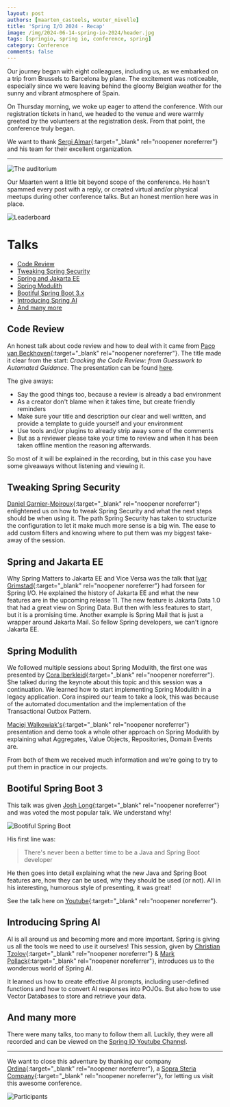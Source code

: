 ```yaml
---
layout: post
authors: [maarten_casteels, wouter_nivelle]
title: 'Spring I/O 2024 - Recap'
image: /img/2024-06-14-spring-io-2024/header.jpg
tags: [springio, spring io, conference, spring]
category: Conference
comments: false
---
```

Our journey began with eight colleagues, including us, as we embarked on a trip from Brussels to Barcelona by plane. 
The excitement was noticeable, especially since we were leaving behind the gloomy Belgian weather for the sunny and vibrant atmosphere of Spain.

On Thursday morning, we woke up eager to attend the conference. 
With our registration tickets in hand, we headed to the venue and were warmly greeted by the volunteers at the registration desk. 
From that point, the conference truly began.

We want to thank [Sergi Almar](https://x.com/sergialmar){:target="_blank" rel="noopener noreferrer"} and his team for their excellent organization.

---

<img alt="The auditorium" src="{{ '/img/2024-06-14-spring-io-2024/auditorium.jpg' | prepend: site.baseurl }}" class="image fit" style="margin:0px auto; max-width: 750px;">

Our Maarten went a little bit beyond scope of the conference. 
He hasn't spammed every post with a reply, or created virtual and/or physical meetups during other conference talks. 
But an honest mention here was in place.

<img alt="Leaderboard" src="{{ '/img/2024-06-14-spring-io-2024/leaderboard.png' | prepend: site.baseurl }}" class="image fit" style="margin:0px auto; max-width: 750px;">

# Talks

* [Code Review](#code-review)
* [Tweaking Spring Security](#tweaking-spring-security)
* [Spring and Jakarta EE](#spring-and-jakarta-ee)
* [Spring Modulith](#spring-modulith)
* [Bootiful Spring Boot 3.x](#bootiful-spring-boot-3)
* [Introducing Spring AI](#introducing-spring-ai)
* [And many more](#and-many-more)

## Code Review

An honest talk about code review and how to deal with it came from [Paco van Beckhoven](https://x.com/DevPaco){:target="_blank" rel="noopener noreferrer"}. 
The title made it clear from the start: _Cracking the Code Review: from Guesswork to Automated Guidance_. 
The presentation can be found [here](https://www.slideshare.net/slideshow/cracking-the-code-review-at-springio-2024/269479679).

The give aways:
- Say the good things too, because a review is already a bad environment
- As a creator don't blame when it takes time, but create friendly reminders
- Make sure your title and description our clear and well written, and provide a template to guide yourself and your environment
- Use tools and/or plugins to already strip away some of the comments
- But as a reviewer please take your time to review and when it has been taken offline mention the reasoning afterwards.

So most of it will be explained in the recording, but in this case you have some giveaways without listening and viewing it.

## Tweaking Spring Security

[Daniel Garnier-Moiroux](https://x.com/kehrlann){:target="_blank" rel="noopener noreferrer"} enlightened us on how to tweak Spring Security 
and what the next steps should be when using it. 
The path Spring Security has taken to structurize the configuration to let it make much more sense is a big win. 
The ease to add custom filters and knowing where to put them was my biggest take-away of the session.

## Spring and Jakarta EE

Why Spring Matters to Jakarta EE and Vice Versa was the talk that [Ivar Grimstad](https://x.com/ivar_grimstad){:target="_blank" rel="noopener noreferrer"} had forseen for Spring I/O. 
He explained the history of Jakarta EE and what the new features are in the upcoming release 11. 
The new feature is Jakarta Data 1.0 that had a great view on Spring Data. 
But then with less features to start, but it is a promising time. 
Another example is Spring Mail that is just a wrapper around Jakarta Mail. 
So fellow Spring developers, we can't ignore Jakarta EE.

## Spring Modulith

We followed multiple sessions about Spring Modulith, the first one was presented by [Cora Iberkleid](https://x.com/ciberkleid){:target="_blank" rel="noopener noreferrer"}. 
She talked during the keynote about this topic and this session was a continuation. 
We learned how to start implementing Spring Modulith in a legacy application. 
Cora inspired our team to take a look, this was because of the automated documentation and the implementation of the Transactional Outbox Pattern.

[Maciej Walkowiak's](https://x.com/maciejwalkowiak){:target="_blank" rel="noopener noreferrer"} presentation and demo took a whole other approach on Spring Modulith by explaining what Aggregates, Value Objects, Repositories, Domain Events are.

From both of them we received much information and we're going to try to put them in practice in our projects.

## Bootiful Spring Boot 3

This talk was given [Josh Long](https://x.com/starbuxman){:target="_blank" rel="noopener noreferrer"} and was voted the most popular talk. 
We understand why! 

<img alt="Bootiful Spring Boot" src="{{ '/img/2024-06-14-spring-io-2024/bootiful.jpg' | prepend: site.baseurl }}" class="image fit" style="margin:0px auto; max-width: 750px;">

His first line was:
> There's never been a better time to be a Java and Spring Boot developer

He then goes into detail explaining what the new Java and Spring Boot features are, how they can be used, why they should be used (or not). 
All in his interesting, humorous style of presenting, it was great!

See the talk here on [Youtube](https://www.youtube.com/watch?v=2Aa5uQozbJQ){:target="_blank" rel="noopener noreferrer"}.

## Introducing Spring AI

AI is all around us and becoming more and more important. 
Spring is giving us all the tools we need to use it ourselves! 
This session, given by [Christian Tzolov](https://x.com/christzolov){:target="_blank" rel="noopener noreferrer"} & [Mark Pollack](https://x.com/markpollack){:target="_blank" rel="noopener noreferrer"}, introduces us to the wonderous world of Spring AI.

It learned us how to create effective AI prompts, including user-defined functions and how to convert AI responses into POJOs. 
But also how to use Vector Databases to store and retrieve your data.

## And many more

There were many talks, too many to follow them all. 
Luckily, they were all recorded and can be viewed on the [Spring IO Youtube Channel](https://www.youtube.com/playlist?list=PLe6FX2SlkJdQyqVIMrhYRYx-3KYDASifZ).

---

We want to close this adventure by thanking our company [Ordina](https://www.ordina.com/){:target="_blank" rel="noopener noreferrer"}, a [Sopra Steria Company](https://www.soprasteria.com/){:target="_blank" rel="noopener noreferrer"}, for letting us visit this awesome conference.

<img alt="Participants" src="{{ '/img/2024-06-14-spring-io-2024/participants.jpg' | prepend: site.baseurl }}" class="image fit" style="margin:0px auto; max-width: 750px;">